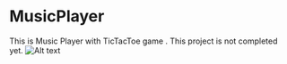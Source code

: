 # MusicPlayer
This is Music Player with TicTacToe game
. This project is not completed yet. 
![Alt text](/home/priyanshu/Screenshot_20190810_113015_com.example.priyandubey.musicplayer.jpg?raw=true)
